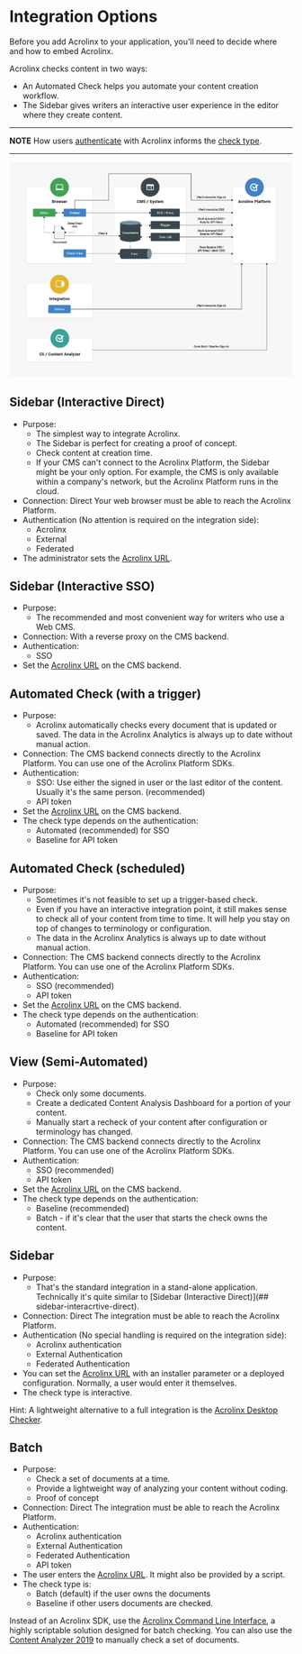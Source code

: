 # Integration Options

Before you add Acrolinx to your application, you'll need to decide where and how to embed Acrolinx.

Acrolinx checks content in two ways:

* An Automated Check helps you automate your content creation workflow.
* The Sidebar gives writers an interactive user experience in the editor where they create content.

---
**NOTE**
How users [authenticate](configuration.md#Authentication) with Acrolinx informs the [check type](check-types.md).

---

![Overview of Integration Options](images/integration-types.png)

## Sidebar (Interactive Direct)

* Purpose:
    + The simplest way to integrate Acrolinx.
    + The Sidebar is perfect for creating a proof of concept.
    + Check content at creation time.
    + If your CMS can't connect to the Acrolinx Platform, the Sidebar might be your only option.
    For example, the CMS is only available within a company's network, but the Acrolinx Platform runs in the cloud.
* Connection: Direct
  Your web browser must be able to reach the Acrolinx Platform.
* Authentication (No attention is required on the integration side):
    + Acrolinx
    + External
    + Federated
* The administrator sets the [Acrolinx URL](configuration.md#Acrolinx-URL).

## Sidebar (Interactive SSO)

* Purpose:
    + The recommended and most convenient way for writers who use a Web CMS.
* Connection: With a reverse proxy on the CMS backend.
* Authentication:
    + SSO
* Set the [Acrolinx URL](configuration.md#Acrolinx-URL) on the CMS backend.

## Automated Check (with a trigger)

* Purpose:
    + Acrolinx automatically checks every document that is updated or saved.
      The data in the Acrolinx Analytics is always up to date without manual action.
* Connection: The CMS backend connects directly to the Acrolinx Platform. You can use one of the Acrolinx Platform SDKs.
* Authentication:
    + SSO: Use either the signed in user or the last editor of the content. Usually it's the same person. (recommended)
    + API token
* Set the [Acrolinx URL](configuration.md#Acrolinx-URL) on the CMS backend.
* The check type depends on the authentication:
    + Automated (recommended) for SSO
    + Baseline for API token

## Automated Check (scheduled)

* Purpose:
    + Sometimes it's not feasible to set up a trigger-based check.
    + Even if you have an interactive integration point, it still makes sense to check all of your content from time to time.
      It will help you stay on top of changes to terminology or configuration.
    + The data in the Acrolinx Analytics is always up to date without manual action.
* Connection: The CMS backend connects directly to the Acrolinx Platform. You can use one of the Acrolinx Platform SDKs.
* Authentication:
    + SSO (recommended)
    + API token
* Set the [Acrolinx URL](configuration.md#Acrolinx-URL) on the CMS backend.
* The check type depends on the authentication:
    + Automated (recommended) for SSO
    + Baseline for API token

## View (Semi-Automated)

* Purpose:
    + Check only some documents.
    + Create a dedicated Content Analysis Dashboard for a portion of your content.
    + Manually start a recheck of your content after configuration or terminology has changed.
* Connection: The CMS backend connects directly to the Acrolinx Platform. You can use one of the Acrolinx Platform SDKs.
* Authentication:
    + SSO (recommended)
    + API token
* Set the [Acrolinx URL](configuration.md#Acrolinx-URL) on the CMS backend.
* The check type depends on the authentication:
    + Baseline (recommended)
    + Batch - if it's clear that the user that starts the check owns the content.

## Sidebar

* Purpose:
    + That's the standard integration in a stand-alone application.
      Technically it's quite similar to [Sidebar (Interactive Direct)](## sidebar-interacrtive-direct).
* Connection: Direct 
  The integration must be able to reach the Acrolinx Platform.
* Authentication (No special handling is required on the integration side):
    + Acrolinx authentication
    + External Authentication
    + Federated Authentication
* You can set the [Acrolinx URL](configuration.md#Acrolinx-URL) with an installer parameter or a deployed configuration.
  Normally, a user would enter it themselves.
* The check type is interactive.

Hint: A lightweight alternative to a full integration is the [Acrolinx Desktop Checker](https://docs.acrolinx.com/desktopchecker/latest/en).

## Batch

* Purpose:
    + Check a set of documents at a time.
    + Provide a lightweight way of analyzing your content without coding.
    + Proof of concept
* Connection: Direct
  The integration must be able to reach the Acrolinx Platform.
* Authentication:
    + Acrolinx authentication
    + External Authentication
    + Federated Authentication
    + API token
* The user enters the [Acrolinx URL](configuration.md#Acrolinx-URL).
  It might also be provided by a script.
* The check type is:
    + Batch (default) if the user owns the documents
    + Baseline if other users documents are checked.

Instead of an Acrolinx SDK, use the [Acrolinx Command Line Interface](https://docs.acrolinx.com/cli/latest/en),
a highly scriptable solution designed for batch checking.
You can also use the [Content Analyzer 2019](https://docs.acrolinx.com/ca/latest/en) to manually check a set of documents.
